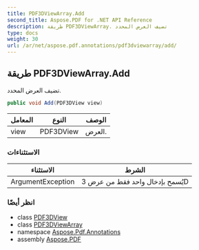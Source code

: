 ```yaml
---
title: PDF3DViewArray.Add
second_title: Aspose.PDF for .NET API Reference
description: طريقة PDF3DViewArray. تضيف العرض المحدد
type: docs
weight: 30
url: /ar/net/aspose.pdf.annotations/pdf3dviewarray/add/
---
```

## طريقة PDF3DViewArray.Add

تضيف العرض المحدد.

```csharp
public void Add(PDF3DView view)
```

| المعامل | النوع | الوصف |
| --- | --- | --- |
| view | PDF3DView | العرض. |

### الاستثناءات

| الاستثناء | الشرط |
| --- | --- |
| ArgumentException | يُسمح بإدخال واحد فقط من عرض 3D |

### انظر أيضًا

* class [PDF3DView](../../pdf3dview/)
* class [PDF3DViewArray](../)
* namespace [Aspose.Pdf.Annotations](../../../aspose.pdf.annotations/)
* assembly [Aspose.PDF](../../../)